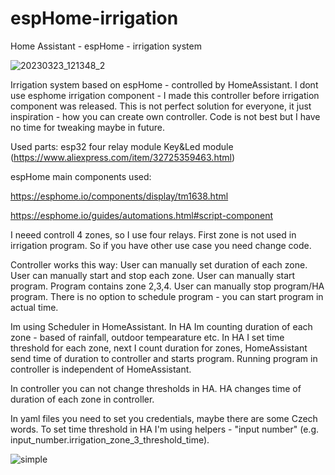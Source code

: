 # espHome-irrigation
Home Assistant - espHome - irrigation system

![20230323_121348_2](https://user-images.githubusercontent.com/79766288/229623131-cf039229-a7f0-44b5-9ab9-34fef1082871.jpg)

Irrigation system based on espHome - controlled by HomeAssistant.
I dont use esphome irrigation component - I made this controller before irrigation component was released.
This is not perfect solution for everyone, it just inspiration - how you can create own controller.
Code is not best but I have no time for tweaking maybe in future.

Used parts:
esp32
four relay module
Key&Led module (https://www.aliexpress.com/item/32725359463.html)

espHome main components used:

https://esphome.io/components/display/tm1638.html 

https://esphome.io/guides/automations.html#script-component

I neeed controll 4 zones, so I use four relays. First zone is not used in irrigation program.
So if you have other use case you need change code.

Controller works this way:
User can manually set duration of each zone.
User can manually start and stop each zone.
User can manually start program. Program contains zone 2,3,4.
User can manually stop program/HA program.
There is no option to schedule program - you can start program in actual time.

Im using Scheduler in HomeAssistant.
In HA Im counting duration of each zone - based of rainfall, outdoor tempearature etc.
In HA I set time threshold for each zone, next I count duration for zones, HomeAssistant send time of duration to controller and starts program.
Running program in controller is independent of HomeAssistant.

In controller you can not change thresholds in HA.
HA changes time of duration of each zone in controller.

In yaml files you need to set you credentials, maybe there are some Czech words.
To set time threshold in HA I'm using helpers - "input number" (e.g. input_number.irrigation_zone_3_threshold_time).

![simple](https://user-images.githubusercontent.com/79766288/229622904-3cd84893-b9fc-4526-b818-ed826a37467a.jpg)

